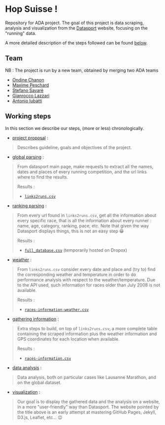 # Hop Suisse !

Repository for ADA project.
The goal of this project is data scraping, analysis and visualization from the
[Datasport](https://www.datasport.com) website, focusing on the "running" data.

A more detailed description of the steps followed can be found
[below](#working-steps).


## Team

NB : The project is run by a new team, obtained by merging two ADA teams 

- [Ondine Chanon](https://github.com/ochanon)
- [Maxime Peschard](https://github.com/maximepeschard)
- [Stefano Savarè](https://github.com/deatinor)
- [Gianrocco Lazzari](https://github.com/ggrrll)
- [Antonio Iubatti](https://github.com/antonioiubatti93)


## Working steps

In this section we describe our steps, (more or less) chronologically.

* [project proposal](project_proposal/project_proposal_hop_suisse.md) :

> Describes guideline, goals and objectives of the project.

* [global parsing](parsing/global_parsing.ipynb) :

> From datasport main page, make requests to extract all the names, dates and
> places of every running competition, and the url links where to find the
> results.
>
> Results :
> * [`links2runs.csv`](datasets/links2runs.csv)

* [ranking parsing](parsing/parsing_datasport.ipynb) : 

> From every url found in `links2runs.csv`, get all the information about every
> specific race, that is all the information about every runner : name, age,
> category, ranking, pace, etc. Note that given the way Datasport displays
> things, this is not an easy step :grin:
>
> Results :
> * [`full_database.csv`](https://www.dropbox.com/s/tt9z5bik6uqndbz/full_database.csv?dl=0) (temporarily hosted on Dropox)

* [weather](weather/weather_utils.py) :

> From `links2runs.csv` consider every date and place and (try to) find the corresponding
> weather and temperature in order to do performance analysis with respect to the
> weather/temperature. Due to the API used, such information for races older than
> July 2008 is not available.
> 
> Results :
> * [`races-information-weather.csv`](datasets/races-information-weather.csv)

* [gathering information](parsing/races_information.ipynb) :

> Extra steps to build, on top of `links2runs.csv`, a more complete table
> containing the scraped information plus the weather information and GPS
> coordinates for each location when available.
> 
> Results :
> * [`races-information.csv`](datasets/races-information.csv)

* [data analysis](data_analysis) :

> Data analysis, both on particular cases like Lausanne Marathon, and on the
> global dataset.

* [visualization](https://hopsuisse.github.io) :

> Our goal is to display the gathered data and the analysis on a website, in a
> more "user-friendly" way than Datasport. The website pointed by the title
> above is an early attempt at mastering GitHub Pages, Jekyll, D3.js, Leaflet,
> etc... :wink:

